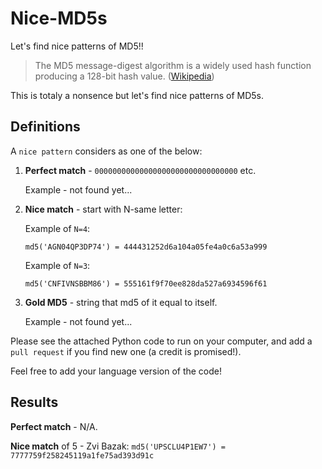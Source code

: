 # Nice-MD5s
Let's find nice patterns of MD5!!

> The MD5 message-digest algorithm is a widely used hash function producing a 128-bit hash value. ([Wikipedia](https://en.wikipedia.org/wiki/MD5))

This is totaly a nonsence but let's find nice patterns of MD5s.


## Definitions

A `nice pattern` considers as one of the below:

1. **Perfect match** - `00000000000000000000000000000000` etc.

   Example - not found yet...
  
2. **Nice match** - start with N-same letter:

   Example of `N=4`:
   
   `md5('AGN04QP3DP74') = 444431252d6a104a05fe4a0c6a53a999`
   
   Example of `N=3`:
   
   `md5('CNFIVNSBBM86') = 555161f9f70ee828da527a6934596f61`

3. **Gold MD5** - string that md5 of it equal to itself. 

   Example - not found yet...

 
Please see the attached Python code to run on your computer, and add a `pull request` if you find new one (a credit is promised!).

Feel free to add your language version of the code!

## Results

**Perfect match** - N/A.
 
**Nice match** of 5 - Zvi Bazak: `md5('UPSCLU4P1EW7') = 7777759f258245119a1fe75ad393d91c`
